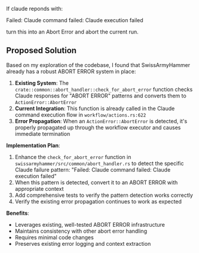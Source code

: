 If claude reponds with:

Failed: Claude command failed: Claude execution failed

turn this into an Abort Error and abort the current run.

## Proposed Solution

Based on my exploration of the codebase, I found that SwissArmyHammer already has a robust ABORT ERROR system in place:

1. **Existing System**: The `crate::common::abort_handler::check_for_abort_error` function checks Claude responses for "ABORT ERROR" patterns and converts them to `ActionError::AbortError`
2. **Current Integration**: This function is already called in the Claude command execution flow in `workflow/actions.rs:622`
3. **Error Propagation**: When an `ActionError::AbortError` is detected, it's properly propagated up through the workflow executor and causes immediate termination

**Implementation Plan**:
1. Enhance the `check_for_abort_error` function in `swissarmyhammer/src/common/abort_handler.rs` to detect the specific Claude failure pattern: "Failed: Claude command failed: Claude execution failed"
2. When this pattern is detected, convert it to an ABORT ERROR with appropriate context
3. Add comprehensive tests to verify the pattern detection works correctly
4. Verify the existing error propagation continues to work as expected

**Benefits**:
- Leverages existing, well-tested ABORT ERROR infrastructure
- Maintains consistency with other abort error handling
- Requires minimal code changes
- Preserves existing error logging and context extraction